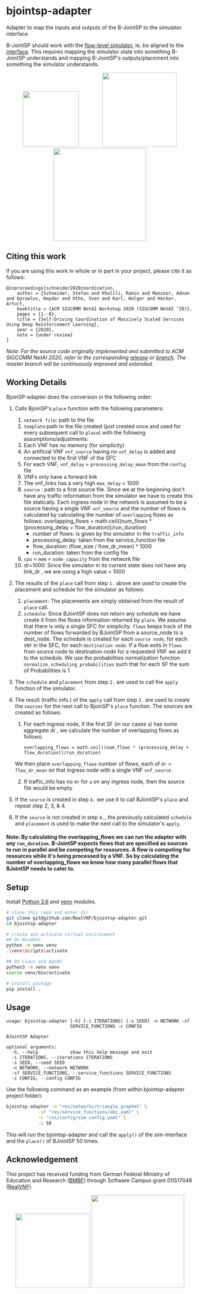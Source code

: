 # bjointsp-adapter
Adapter to map the inputs and outputs of the B-JointSP to the simulator interface

B-JointSP should work with the [flow-level simulator](https://github.com/RealVNF/coordination-simulation), ie, be aligned to the [interface](https://github.com/RealVNF/coordination-simulation/blob/master/src/siminterface/interface/siminterface.py). This requires mapping the simulator state into something B-JointSP understands and mapping B-JointSP's outputs/placement into something the simulator understands.

<p align="center">
    <img src="https://raw.githubusercontent.com/RealVNF/deep-rl-service-coordination/master/docs/realvnf_logo.png?token=AIDTJSQ4PTVX6A4D6HSPDDC6RNE54" height="150" hspace="30"/>
	<img src="https://raw.githubusercontent.com/RealVNF/deep-rl-service-coordination/master/docs/upb.png?token=AIDTJSXSEB2M2BEFGFU4N3S6RNFGA" width="200" hspace="30"/>
	<img src="https://raw.githubusercontent.com/RealVNF/deep-rl-service-coordination/master/docs/huawei_horizontal.png?token=AIDTJSSKOEGP7GI6K5YIWUC6RNFH2" width="250" hspace="30"/>
</p>


## Citing this work

If you are using this work in whole or in part in your project, please cite it as follows:

```
@inproceedings{schneider2020coordination,
	author = {Schneider, Stefan and Khalili, Ramin and Manzoor, Adnan and Qarawlus, Haydar and Uthe, Sven and Karl, Holger and Hecker, Artur},
	booktitle = {ACM SIGCOMM NetAI Workshop 2020 (SIGCOMM NetAI ’20)},
	pages = {1--8},
	title = {Self-Driving Coordination of Massively Scaled Services Using Deep Reinforcement Learning},
	year = {2020},
	note = {under review}
}
```

*Note: For the source code originally implemented and submitted to ACM SIGCOMM NetAI 2020, refer to the corresponding [release](https://github.com/RealVNF/bjointsp-adapter/releases/tag/v1.0) or [branch](https://github.com/RealVNF/bjointsp-adapter/tree/netai2020). The master branch will be continuously improved and extended.*

## Working Details

BjoinSP-adapter does the conversion in the following order:
1. Calls BjoinSP's `place` function with the following parameters:
    1. `network file`: path to the file
    2. `template`:path to the file created (just created once and used for every subsequent call to `place`) with the following assumptions/adjustments:
      1. Each VNF has no memory (for simplicity)
      2. An artificial VNF `vnf_source` having no `vnf_delay` is added and connected to the first VNF of the SFC
      3. For each VNF, `vnf_delay` = `processing_delay_mean` from the `config` file
      4. VNFs only have a forward link
      5. The vnf_links has a very high `max_delay` = 1000
    3. `source` : path to a first source file. Since we at the beginning don't have any traffic information  from the simulator we have to create this file statically. Each ingress node in the network is assumed to be a source having a single VNF `vnf_source` and the number of flows is calculated by calculating the number of `overlapping` flows as follows:
            overlapping_flows = math.ceil((num_flows * (processing_delay + flow_duration))/run_duration)
          - number of flows: is given by the simulator in the `traffic_info`
          - processing_delay: taken from the service_function file
          - flow_duration: (flow_size / flow_dr_mean) * 1000
          - run_duration: taken from the config file
    4. `cpu` = `mem` = `node_capacity` from the network file
    5. dr=1000: Since the simulator in its current state does not have any link_dr , we are using a high value = 1000
2. The results of the `place` call from step `1.` above are used to create the placement and schedule for the simulator as follows:
    1. `placement`: The placements are simply obtained from the result of `place` call.
    2. `schedule`: Since BJointSP does not return any schedule we have create it from the flows information returned by `place`. We assume that there is only a single SFC for simplicity. `flows` keeps track of the number of flows forwarded by BJointSP from a source_node to a dest_node. The schedule is created for each `source node`, for each `VNF` in the SFC, for each `destination node`. If a flow exits in `flows` from source node to destination node for a requested VNF we add it to the schedule. We use the probabilities normalization function `normalize_scheduling_probabilities` such that for each SF the sum of Probabilities is 1
3. The `schedule` and `placement` from step `2.`  are used to call the `apply` function of the simulator.
4. The result (traffic info.) of the `apply` call from step `3.` are used to create the `sources` for the next call to BjoinSP's `place` function. The sources are created as follows:
    1.  For each ingress node, if the first SF (in our cases `a`) has some aggregate dr , we calculate the number of overlapping flows as follows:

        `overlapping_flows = math.ceil((num_flows * (processing_delay + flow_duration))/run_duration)`

     We then place `overlapping_flows` number of flows, each of `dr` = `flow_dr_mean` on that ingress node with a single VNF `vnf_source`
    
    2. If traffic_info has no `dr` for `a` on any ingress node, then the source file would be empty
5. If the `source` is created in step `4.`  we use it to call BJointSP's `place` and repeat step 2, 3, & 4.
6. If the `source` is not created in step `4.`, the previously calculated `schedule` and `placement` is used to make the next call to the simulator's `apply`.

#### Note: By calculating the overlapping_flows we can run the adapter with any `run_duration`. B-JointSP expects flows that are specified as sources to run in parallel and be competing for resources. A flow is competing for resources while it's being processed by a VNF. So by calculating the number of overlapping_flows we know how many parallel flows that BJointSP needs to cater to.


## Setup

Install [Python 3.6](https://www.python.org/downloads/release/) and [venv](https://docs.python.org/3/library/venv.html) modules.

```bash
# clone this repo and enter dir
git clone git@github.com:RealVNF/bjointsp-adapter.git
cd bjointsp-adapter

# create and activate virtual environment
## On Windows
python -m venv venv
.\venv\Scripts\activate

## On Linux and macOS
python3 -m venv venv
source venv/bin/activate

# install package
pip install .
```

##

## Usage

```
usage: bjointsp-adapter [-h] [-i ITERATIONS] [-s SEED] -n NETWORK -sf
                        SERVICE_FUNCTIONS -c CONFIG

BJointSP Adapter

optional arguments:
  -h, --help            show this help message and exit
  -i ITERATIONS, --iterations ITERATIONS
  -s SEED, --seed SEED
  -n NETWORK, --network NETWORK
  -sf SERVICE_FUNCTIONS, --service_functions SERVICE_FUNCTIONS
  -c CONFIG, --config CONFIG
```
Use the following command as an example (from within bjointsp-adapter project folder):
```bash
bjointsp-adapter -n "res/networks/triangle.graphml" \
            -sf "res/service_functions/abc.yaml" \
            -c "res/config/sim_config.yaml" \
            -i 50
```

This will run the bjointsp-adapter and call the `apply()` of the sim-interface and the `place()` of BJointSP 50 times.

## Acknowledgement

This project has received funding from German Federal Ministry of Education and Research ([BMBF](https://www.bmbf.de/)) through Software Campus grant 01IS17046 ([RealVNF](https://realvnf.github.io/)).

<p align="center">
	<img src="https://raw.githubusercontent.com/RealVNF/deep-rl-service-coordination/master/docs/software_campus.png?token=AIDTJSQS7WZNSZHFL23FNYS6RNFJK" width="200"/>
	<img src="https://raw.githubusercontent.com/RealVNF/deep-rl-service-coordination/master/docs/BMBF_sponsored_by.jpg?token=AIDTJSRMQYSKOC7K3EWIQ5S6RNFKW" width="250"/>
</p>
